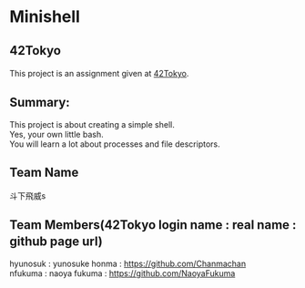 # Minishell  
## 42Tokyo  
This project is an assignment given at [42Tokyo](https://42tokyo.jp/).　　


## Summary:  
This project is about creating a simple shell.  
Yes, your own little bash.  
You will learn a lot about processes and file descriptors.  

## Team Name  
斗下飛威s    

## Team Members(42Tokyo login name : real name : github page url)　　
hyunosuk : yunosuke honma : <https://github.com/Chanmachan>  
nfukuma  : naoya fukuma   : <https://github.com/NaoyaFukuma>
